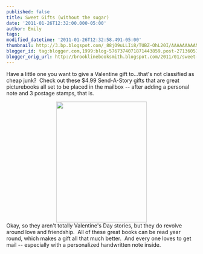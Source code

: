 ```yaml
---
published: false
title: Sweet Gifts (without the sugar)
date: '2011-01-26T12:32:00.000-05:00'
author: Emily
tags: 
modified_datetime: '2011-01-26T12:32:58.491-05:00'
thumbnail: http://3.bp.blogspot.com/_88jO9uLLIi8/TUBZ-OhL20I/AAAAAAAAANw/14m9z38UVn8/s72-c/sendastory-2.jpg
blogger_id: tag:blogger.com,1999:blog-5767374071871443859.post-2713605150708497681
blogger_orig_url: http://brooklinebooksmith.blogspot.com/2011/01/sweet-gifts-without-sugar.html
---
```


Have a little one you want to give a Valentine  gift to...that's not classified as cheap junk?&nbsp; Check out these  $4.99 Send-A-Story gifts that are great picturebooks all set to be placed in the mailbox -- after  adding a personal note and 3 postage stamps, that is.<br /><div class="separator" style="clear: both; text-align: center;"><a href="http://3.bp.blogspot.com/_88jO9uLLIi8/TUBZ-OhL20I/AAAAAAAAANw/14m9z38UVn8/s1600/sendastory-2.jpg" imageanchor="1" style="margin-left: 1em; margin-right: 1em;"><img border="0" height="320" src="http://3.bp.blogspot.com/_88jO9uLLIi8/TUBZ-OhL20I/AAAAAAAAANw/14m9z38UVn8/s320/sendastory-2.jpg" width="240" /></a></div><div id="divSignature"> Okay, so they aren't totally Valentine's Day&nbsp;stories, but they do revolve  around love and friendship.&nbsp; All of these great books can be read year  round, which makes a gift all that much better.&nbsp; And every one  loves to get mail -- especially with a personalized handwritten note  inside.</div>